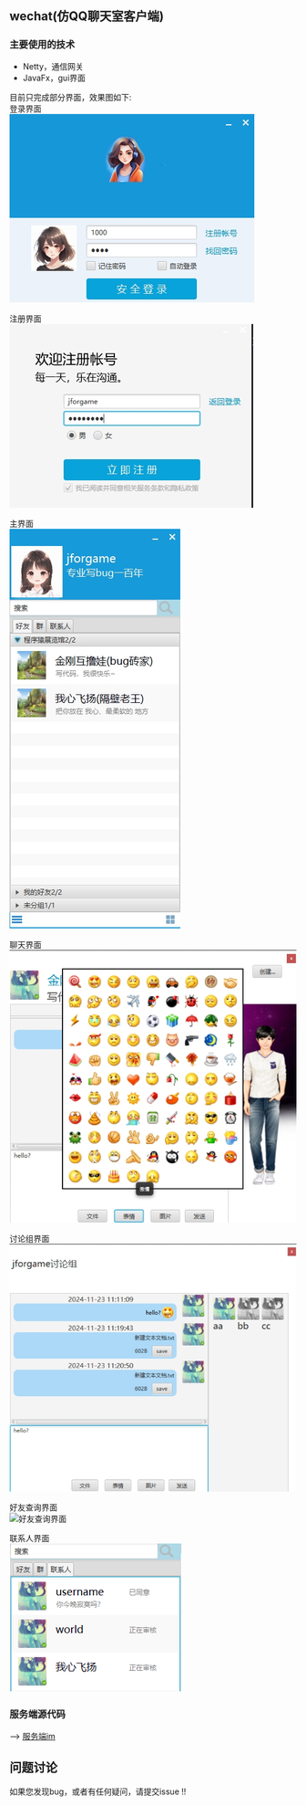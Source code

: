  ## wechat(仿QQ聊天室客户端)  

 ### 主要使用的技术  
  *  Netty，通信网关  
  *  JavaFx，gui界面    


目前只完成部分界面，效果图如下:  
登录界面  
![](/screenshots/login.png "登录界面")　  

注册界面  
![](/screenshots/register.png "注册界面")  

主界面  
![](/screenshots/main.png "主界面")　　

聊天界面  
![](/screenshots/privateChat.jpg "单人聊天界面")  

讨论组界面  
![](/screenshots/discussion.jpg "讨论组界面")  

好友查询界面  
![](/screenshots/query.png "好友查询界面")　　　


联系人界面  
![](/screenshots/contact.jpg "联系人界面")　　

### 服务端源代码  
--> [服务端im](https://github.com/kingston-csj/im)

## 问题讨论
如果您发现bug，或者有任何疑问，请提交issue !!  　　　



